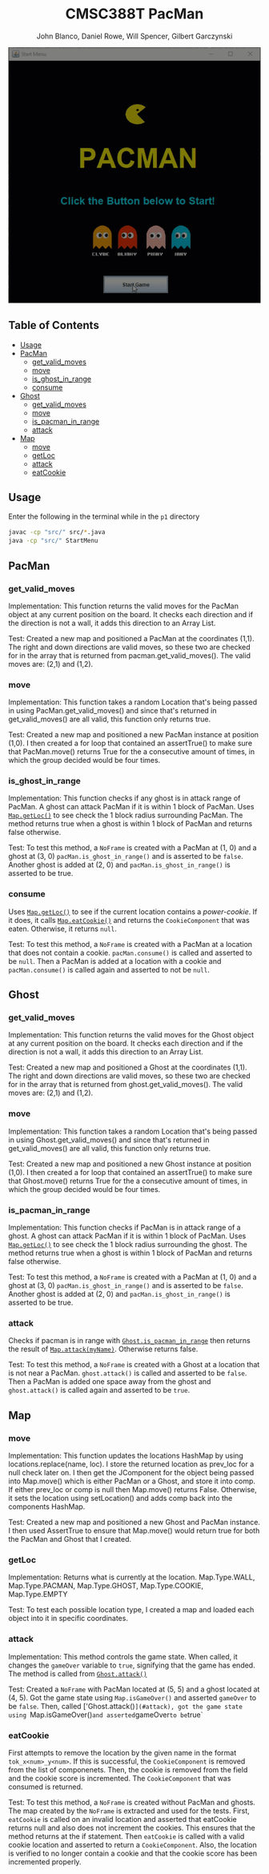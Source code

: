 <h1 align="center">CMSC388T PacMan</h1>

<p align="center">John Blanco, Daniel Rowe, Will Spencer, Gilbert Garczynski<p>

![PacMan GIF](pacman.gif)

## Table of Contents <!-- omit in toc -->

- [Usage](#usage)
- [PacMan](#pacman)
  - [get_valid_moves](#get_valid_moves)
  - [move](#move)
  - [is_ghost_in_range](#is_ghost_in_range)
  - [consume](#consume)
- [Ghost](#ghost)
  - [get_valid_moves](#get_valid_moves-1)
  - [move](#move-1)
  - [is_pacman_in_range](#is_pacman_in_range)
  - [attack](#attack)
- [Map](#map)
  - [move](#move-2)
  - [getLoc](#getloc)
  - [attack](#attack-1)
  - [eatCookie](#eatcookie)

## Usage

Enter the following in the terminal while in the `p1` directory

```bash
javac -cp "src/" src/*.java
java -cp "src/" StartMenu
```

## PacMan

### get_valid_moves

Implementation: 
This function returns the valid moves for the PacMan object at any current position on the board.  It checks each direction and if the direction is not a wall, it adds this direction to an Array List. 

Test:
Created a new map and positioned a PacMan at the coordinates (1,1).  The right and down directions are valid moves, so these two are checked for in the array that is returned from pacman.get_valid_moves().  The valid moves are: (2,1) and (1,2).


### move

Implementation:
This function takes a random Location that's being passed in using PacMan.get_valid_moves() and since that's returned in get_valid_moves() are all valid, this function only returns true.

Test:
Created a new map and positioned a new PacMan instance at position (1,0). I then created a for loop that contained an assertTrue() to make sure that PacMan.move() returns True for the a consecutive amount of times, in which the group decided would be four times.

### is_ghost_in_range

Implementation:
This function checks if any ghost is in attack range of PacMan. A ghost can attack PacMan if it is within 1 block of PacMan. Uses [`Map.getLoc()`](#getloc) to see check the 1 block radius surrounding PacMan. The method returns true when a ghost is within 1 block of PacMan and returns false otherwise.

Test:
To test this method, a `NoFrame` is created with a PacMan at (1, 0) and a ghost at (3, 0) `pacMan.is_ghost_in_range()` and is asserted to be `false`. Another ghost is added at (2, 0) and `pacMan.is_ghost_in_range()` is asserted to be true. 

### consume

Uses [`Map.getLoc()`](#getloc) to see if the current location contains a *power-cookie*. If it does, it calls [`Map.eatCookie()`](#eatcookie) and returns the `CookieComponent` that was eaten. Otherwise, it returns `null`.

Test:
To test this method, a `NoFrame` is created with a PacMan at a location that does not contain a cookie. `pacMan.consume()` is called and asserted to be `null`. Then a PacMan is added at a location with a cookie and `pacMan.consume()` is called again and asserted to not be `null`.

## Ghost

### get_valid_moves

Implementation:
This function returns the valid moves for the Ghost object at any current position on the board.  It checks each direction and if the direction is not a wall, it adds this direction to an Array List. 

Test:
Created a new map and positioned a Ghost at the coordinates (1,1).  The right and down directions are valid moves, so these two are checked for in the array that is returned from ghost.get_valid_moves().  The valid moves are: (2,1) and (1,2).


### move

Implementation:
This function takes a random Location that's being passed in using Ghost.get_valid_moves() and since that's returned in get_valid_moves() are all valid, this function only returns true.

Test:
Created a new map and positioned a new Ghost instance at position (1,0). I then created a for loop that contained an assertTrue() to make sure that Ghost.move() returns True for the a consecutive amount of times, in which the group decided would be four times.

### is_pacman_in_range

Implementation:
This function checks if PacMan is in attack range of a ghost. A ghost can attack PacMan if it is within 1 block of PacMan. Uses [`Map.getLoc()`](#getloc) to see check the 1 block radius surrounding the ghost. The method returns true when a ghost is within 1 block of PacMan and returns false otherwise.

Test:
To test this method, a `NoFrame` is created with a PacMan at (1, 0) and a ghost at (3, 0) `pacMan.is_ghost_in_range()` and is asserted to be `false`. Another ghost is added at (2, 0) and `pacMan.is_ghost_in_range()` is asserted to be true.

### attack

Checks if pacman is in range with [`Ghost.is_pacman_in_range`](#is_pacman_in_range) then returns the result of [`Map.attack(myName)`](#attack-1). Otherwise returns false.

Test: 
To test this method, a `NoFrame` is created with a Ghost at a location that is not near a PacMan. `ghost.attack()` is called and asserted to be `false`. Then a PacMan is added one space away from the ghost and `ghost.attack()` is called again and asserted to be `true`.

## Map

### move

Implementation:
This function updates the locations HashMap by using locations.replace(name, loc). I store the returned location as prev_loc for a null check later on. I then get the JComponent for the object being passed into Map.move() which is either PacMan or a Ghost, and store it into comp. If either prev_loc or comp is null then Map.move() returns False. Otherwise, it sets the location using setLocation() and adds comp back into the components HashMap.

Test:
Created a new map and positioned a new Ghost and PacMan instance. I then used AssertTrue to ensure that Map.move() would return true for both the PacMan and Ghost that I created.

### getLoc

Implementation:
Returns what is currently at the location.  Map.Type.WALL, Map.Type.PACMAN, Map.Type.GHOST, Map.Type.COOKIE, Map.Type.EMPTY

Test:
To test each possible location type, I created a map and loaded each object into it in specific coordinates.  


### attack

Implementation:
This method controls the game state. When called, it changes the `gameOver` variable to `true`, signifying that the game has ended. The method is called from [`Ghost.attack()`](#attack) 

Test:
Created a `NoFrame` with PacMan located at (5, 5) and a ghost located at (4, 5). Got the game state using `Map.isGameOver()` and asserted `gameOver` to be `false`. Then, called ['Ghost.attack()`](#attack), got the game state using `Map.isGameOver()` and asserted `gameOver` to be `true` 

### eatCookie

First attempts to remove the location by the given name in the format `tok_x<num>_y<num>`. If this is successful, the `CookieComponent` is removed from the list of componenets. Then, the cookie is removed from the field and the cookie score is incremented. The `CookieComponent` that was consumed is returned.

Test:
To test this method, a `NoFrame` is created without PacMan and ghosts. The map created by the `NoFrame` is extracted and used for the tests. First, `eatCookie` is called on an invalid location and asserted that eatCookie returns null and also does not increment the cookies. This ensures that the method returns at the if statement. Then `eatCookie` is called with a valid cookie location and asserted to return a `CookieComponent`. Also, the location is verified to no longer contain a cookie and that the cookie score has been incremented properly.
